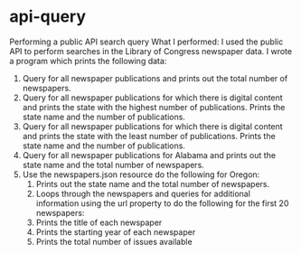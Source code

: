 # api-query
Performing a public API search query
What I performed:
I used the public API to perform searches in the Library of Congress newspaper data.  I wrote a program which prints the following data:
1.	Query for all newspaper publications and prints out the total number of newspapers.
2.	Query for all newspaper publications for which there is digital content and prints the state with the highest number of publications.  Prints the state name and the number of publications.
3.	Query for all newspaper publications for which there is digital content and prints the state with the least number of publications.  Prints the state name and the number of publications.
4.	Query for all newspaper publications for Alabama and prints out the state name and the total number of newspapers.
5.	Use the newspapers.json resource do the following for Oregon:
    1.	Prints out the state name and the total number of newspapers.
    2.	Loops through the newspapers and queries for additional information using the url property to do the following for the first 20 newspapers:
      1.	Prints the title of each newspaper
      2.	Prints the starting year of each newspaper
      3.	Prints the total number of issues available
